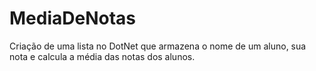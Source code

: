 # MediaDeNotas
Criação de uma lista no DotNet que armazena o nome de um aluno, sua nota e calcula a média das notas dos alunos.

